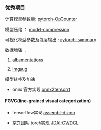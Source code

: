 ### 优秀项目

计算模型参数量:  [pytorch-OpCounter](https://github.com/Lyken17/pytorch-OpCounter) 

模型压缩 ： [model-compression](https://github.com/666DZY666/model-compression)

可视化模型参数及每层输出 : [pytorch-summary](https://github.com/sksq96/pytorch-summary)

数据增强 ：

1. [albumentations](https://github.com/albumentations-team/albumentations)

2. [imgaug](https://github.com/aleju/imgaug)


模型转换及加速

- onnx 官方实现 [onnx2tensorrt](https://github.com/onnx/onnx-tensorrt)


#### FGVC(fine-grained visual categorization)

- tensorflow实现 [assembled-cnn](https://github.com/clovaai/assembled-cnn)

- 京东团队 torch实现 [JDAI-CV/DCL](https://github.com/JDAI-CV/DCL)




